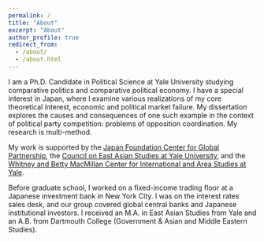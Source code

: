 ```yaml
---
permalink: /
title: "About"
excerpt: "About"
author_profile: true
redirect_from:
  - /about/
  - /about.html
---
```


I am a Ph.D. Candidate in Political Science at Yale University studying comparative politics and comparative political economy. I have a special interest in Japan, where I examine various realizations of my core theoretical interest, economic and political market failure. My dissertation explores the causes and consequences of one such example in the context of political party competition: problems of opposition coordination. My research is multi-method.

My work is supported by the [Japan Foundation Center for Global Partnership](https://www.cgp.org/), the [Council on East Asian Studies at Yale University](https://ceas.yale.edu/), and the [Whitney and Betty MacMillan Center for International and Area Studies at Yale](https://macmillan.yale.edu/).

Before graduate school, I worked on a fixed-income trading floor at a Japanese investment bank in New York City. I was on the interest rates sales desk, and our group covered global central banks and Japanese institutional investors. I received an M.A. in East Asian Studies from Yale and an A.B. from Dartmouth College (Government & Asian and Middle Eastern Studies).
